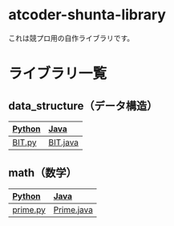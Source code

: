 # atcoder-shunta-library
これは競プロ用の自作ライブラリです。

# ライブラリ一覧
## data_structure（データ構造）
|[Python](https://github.com/NAVYSHUNTA/atcoder-shunta-library/tree/main/Python/data_structure)|[Java](https://github.com/NAVYSHUNTA/atcoder-shunta-library/tree/main/Java/data_structure)|
|:--|:--|
|[BIT.py](https://github.com/NAVYSHUNTA/atcoder-shunta-library/blob/main/Python/data_structure/BIT.py)|[BIT.java](https://github.com/NAVYSHUNTA/atcoder-shunta-library/blob/main/Java/data_structure/BIT.java)|

## math（数学）
|[Python](https://github.com/NAVYSHUNTA/atcoder-shunta-library/tree/main/Python/math)|[Java](https://github.com/NAVYSHUNTA/atcoder-shunta-library/tree/main/Java/math)|
|:--|:--|
|[prime.py](https://github.com/NAVYSHUNTA/atcoder-shunta-library/blob/main/Python/math/prime.py)|[Prime.java](https://github.com/NAVYSHUNTA/atcoder-shunta-library/blob/main/Java/math/Prime.java)|
